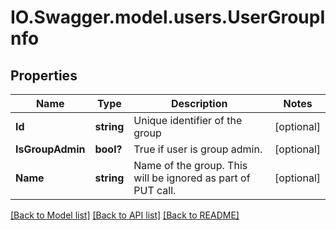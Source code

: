 # IO.Swagger.model.users.UserGroupInfo
## Properties

Name | Type | Description | Notes
------------ | ------------- | ------------- | -------------
**Id** | **string** | Unique identifier of the group | [optional] 
**IsGroupAdmin** | **bool?** | True if user is group admin. | [optional] 
**Name** | **string** | Name of the group. This will be ignored as part of PUT call. | [optional] 

[[Back to Model list]](../README.md#documentation-for-models) [[Back to API list]](../README.md#documentation-for-api-endpoints) [[Back to README]](../README.md)

